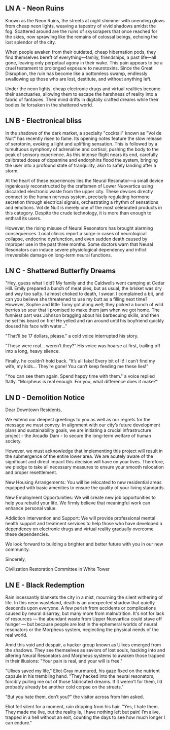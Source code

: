 ## LN A - Neon Ruins

Known as the Neon Ruins, the streets at night shimmer with unending glows from cheap neon lights, weaving a tapestry of vivid shadows amidst the fog. Scattered around are the ruins of skyscrapers that once reached for the skies, now sprawling like the remains of colossal beings, echoing the lost splendor of the city.

When people awaken from their outdated, cheap hibernation pods, they find themselves bereft of everything—family, friendships, a past life—all gone, leaving only perpetual agony in their wake. This pain appears to be a cruel testament to prolonged exposure to neurotoxins. Since the Great Disruption, the ruin has become like a bottomless swamp, endlessly swallowing up those who are lost, destitute, and without anything left.

Under the neon lights, cheap electronic drugs and virtual realities become their sanctuaries, allowing them to escape the harshness of reality into a fabric of fantasies. Their mind drifts in digitally crafted dreams while their bodies lie forsaken in the shattered world.


## LN B - Electronical bliss

In the shadows of the dark market, a specialty "cocktail" known as "Vol de Nuit" has recently risen to fame. Its opening notes feature the slow release of serotonin, evoking a light and uplifting sensation. This is followed by a tumultuous symphony of adrenaline and cortisol, pushing the body to the peak of sensory experience. As this intense flight nears its end, carefully calibrated doses of dopamine and endorphins flood the system, bringing the user into a profound state of tranquility, akin to safely landing after a storm.

At the heart of these experiences lies the Neural Resonator—a small device ingeniously reconstructed by the craftsmen of Lower Nuovartica using discarded electronic waste from the upper city. These devices directly connect to the human nervous system, precisely regulating hormone secretion through electrical signals, orchestrating a rhythm of sensations and emotions. Vol de Nuit is merely one of the most celebrated products in this category. Despite the crude technology, it is more than enough to enthrall its users.

However, the rising misuse of Neural Resonators has brought alarming consequences. Local clinics report a surge in cases of neurological collapse, endocrine dysfunction, and even sudden death caused by improper use in the past three months. Some doctors warn that Neural Resonators can induce severe physiological dependency and inflict irreversible damage on long-term neural functions.


## LN C - Shattered Butterfly Dreams

"Hey, guess what I did? My family and the Caldwells went camping at Cedar Hill. Emily prepared a bunch of meat pies, but as usual, the brisket was dry and way too salty. I almost choked to death, I swear. I complained a bit, and can you believe she threatened to use my butt as a filling next time? However, Sophie and little Tomy got along well; they picked a bunch of wild berries so sour that I promised to make them jam when we got home. The funniest part was Johnson bragging about his barbecuing skills, and then he set his beard on fire! He yelled and ran around until his boyfriend quickly doused his face with water..."

"That'll be 17 dollars, please." a cold voice interrupted his story.

“These were real… weren’t they?” His voice was hoarse at first, trailing off into a long, heavy silence.

Finally, he couldn’t hold back. “It’s all fake! Every bit of it! I can’t find my wife, my kids… They’re gone! You can’t keep feeding me these lies!”

"You can see them again. Spend happy time with them." a voice replied flatly. "Morpheus is real enough. For you, what difference does it make?"


## LN D - Demolition Notice

Dear Downtown Residents,

We extend our deepest greetings to you as well as our regrets for the message we must convey. In alignment with our city’s future development plans and sustainability goals, we are initiating a crucial infrastructure project - the Arcadix Dam - to secure the long-term welfare of human society.

However, we must acknowledge that implementing this project will result in the submergence of the entire lower area. We are acutely aware of the significant and direct impact this decision will have on your lives. Therefore, we pledge to take all necessary measures to ensure your smooth relocation and proper resettlement.

New Housing Arrangements: You will be relocated to new residential areas equipped with basic amenities to ensure the quality of your living standards.

New Employment Opportunities: We will create new job opportunities to help you rebuild your life. We firmly believe that meaningful work can enhance personal value.

Addiction Intervention and Support: We will provide professional mental health support and treatment services to help those who have developed a dependency on electronic drugs and virtual reality gradually overcome these dependencies.

We look forward to building a brighter and better future with you in our new community.

Sincerely,

Civilization Restoration Committee in White Tower


## LN E - Black Redemption

Rain incessantly blankets the city in a mist, mourning the silent withering of life. In this neon wasteland, death is an unexpected shadow that quietly descends upon everyone. A few perish from accidents or complications caused by neural disarray, but many more from malnutrition. It's not for lack of resources — the abundant waste from Upper Nuovartica could stave off hunger — but because people are lost in the ephemeral worlds of neural resonators or the Morpheus system, neglecting the physical needs of the real world.

Amid this void and despair, a hacker group known as Ulixes emerged from the shadows. They see themselves as saviors of lost souls, hacking into and altering Neural Resonators and Morpheus systems to awaken those trapped in their illusions: "Your pain is real, and your will is free."

"Ulixes saved my life," Eliot Gray murmured, his gaze fixed on the nutrient capsule in his trembling hand. "They hacked into the neural resonators, forcibly pulling me out of those fabricated dreams. If it weren’t for them, I’d probably already be another cold corpse on the streets."

"But you hate them, don’t you?" the visitor across from him asked.

Eliot fell silent for a moment, rain dripping from his hair. "Yes, I hate them. They made me live, but the reality is, I have nothing left but pain! I’m alive, trapped in a hell without an exit, counting the days to see how much longer I can endure."
